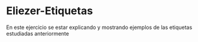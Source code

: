 # Eliezer-Etiquetas
En este ejercicio se estar explicando y mostrando ejemplos de las etiquetas estudiadas anteriormente

